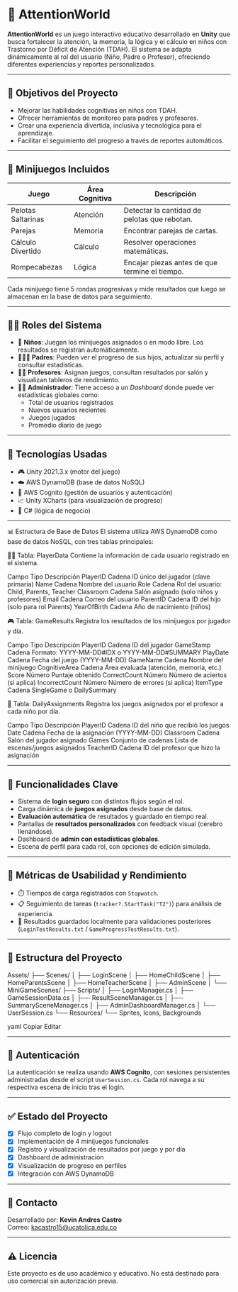 # 🧠 AttentionWorld

**AttentionWorld** es un juego interactivo educativo desarrollado en **Unity** que busca fortalecer la atención, la memoria, la lógica y el cálculo en niños con Trastorno por Déficit de Atención (TDAH). El sistema se adapta dinámicamente al rol del usuario (Niño, Padre o Profesor), ofreciendo diferentes experiencias y reportes personalizados.

---

## 🎯 Objetivos del Proyecto

- Mejorar las habilidades cognitivas en niños con TDAH.
- Ofrecer herramientas de monitoreo para padres y profesores.
- Crear una experiencia divertida, inclusiva y tecnológica para el aprendizaje.
- Facilitar el seguimiento del progreso a través de reportes automáticos.

---

## 🧩 Minijuegos Incluidos

| Juego                | Área Cognitiva | Descripción                                |
|---------------------|----------------|--------------------------------------------|
| Pelotas Saltarinas  | Atención       | Detectar la cantidad de pelotas que rebotan. |
| Parejas             | Memoria        | Encontrar parejas de cartas.                |
| Cálculo Divertido   | Cálculo        | Resolver operaciones matemáticas.           |
| Rompecabezas        | Lógica         | Encajar piezas antes de que termine el tiempo. |

Cada minijuego tiene 5 rondas progresivas y mide resultados que luego se almacenan en la base de datos para seguimiento.

---

## 🧑‍🏫 Roles del Sistema

- 👶 **Niños**: Juegan los minijuegos asignados o en modo libre. Los resultados se registran automáticamente.
- 👨‍👩‍👧 **Padres**: Pueden ver el progreso de sus hijos, actualizar su perfil y consultar estadísticas.
- 👩‍🏫 **Profesores**: Asignan juegos, consultan resultados por salón y visualizan tableros de rendimiento.
- 🧑‍💼 **Administrador**: Tiene acceso a un *Dashboard* donde puede ver estadísticas globales como:
  - Total de usuarios registrados
  - Nuevos usuarios recientes
  - Juegos jugados
  - Promedio diario de juego

---

## 💾 Tecnologías Usadas

- 🎮 Unity 2021.3.x (motor del juego)
- ☁️ AWS DynamoDB (base de datos NoSQL)
- 🔐 AWS Cognito (gestión de usuarios y autenticación)
- 📈 Unity XCharts (para visualización de progreso)
- 🧠 C# (lógica de negocio)

---

📊 Estructura de Base de Datos
El sistema utiliza AWS DynamoDB como base de datos NoSQL, con tres tablas principales:

🧍‍♂️ Tabla: PlayerData
Contiene la información de cada usuario registrado en el sistema.

Campo	Tipo	Descripción
PlayerID	Cadena	ID único del jugador (clave primaria)
Name	Cadena	Nombre del usuario
Role	Cadena	Rol del usuario: Child, Parents, Teacher
Classroom	Cadena	Salón asignado (solo niños y profesores)
Email	Cadena	Correo del usuario
ParentID	Cadena	ID del hijo (solo para rol Parents)
YearOfBirth	Cadena	Año de nacimiento (niños)

🎮 Tabla: GameResults
Registra los resultados de los minijuegos por jugador y día.

Campo	Tipo	Descripción
PlayerID	Cadena	ID del jugador
GameStamp	Cadena	Formato: YYYY-MM-DD#IDX o YYYY-MM-DD#SUMMARY
PlayDate	Cadena	Fecha del juego (YYYY-MM-DD)
GameName	Cadena	Nombre del minijuego
CognitiveArea	Cadena	Área evaluada (atención, memoria, etc.)
Score	Número	Puntaje obtenido
CorrectCount	Número	Número de aciertos (si aplica)
IncorrectCount	Número	Número de errores (si aplica)
ItemType	Cadena	SingleGame o DailySummary

📅 Tabla: DailyAssignments
Registra los juegos asignados por el profesor a cada niño por día.

Campo	Tipo	Descripción
PlayerID	Cadena	ID del niño que recibió los juegos
Date	Cadena	Fecha de la asignación (YYYY-MM-DD)
Classroom	Cadena	Salón del jugador asignado
Games	Conjunto de cadenas	Lista de escenas/juegos asignados
TeacherID	Cadena	ID del profesor que hizo la asignación

---

## 🧠 Funcionalidades Clave

- Sistema de **login seguro** con distintos flujos según el rol.
- Carga dinámica de **juegos asignados** desde base de datos.
- **Evaluación automática** de resultados y guardado en tiempo real.
- Pantallas de **resultados personalizados** con feedback visual (cerebro llenándose).
- Dashboard de **admin con estadísticas globales**.
- Escena de perfil para cada rol, con opciones de edición simulada.

---

## 🧪 Métricas de Usabilidad y Rendimiento

- ⏱️ Tiempos de carga registrados con `Stopwatch`.
- 📋 Seguimiento de tareas (`tracker?.StartTask("T2")`) para análisis de experiencia.
- 🧾 Resultados guardados localmente para validaciones posteriores (`LoginTestResults.txt` / `GameProgressTestResults.txt`).

---

## 📂 Estructura del Proyecto

Assets/
├── Scenes/
│ ├── LoginScene
│ ├── HomeChildScene
│ ├── HomeParentsScene
│ ├── HomeTeacherScene
│ ├── AdminScene
│ └── MiniGameScenes/
├── Scripts/
│ ├── LoginManager.cs
│ ├── GameSessionData.cs
│ ├── ResultSceneManager.cs
│ ├── SummarySceneManager.cs
│ ├── AdminDashboardManager.cs
│ └── UserSession.cs
└── Resources/
└── Sprites, Icons, Backgrounds

yaml
Copiar
Editar

---

## 🔐 Autenticación

La autenticación se realiza usando **AWS Cognito**, con sesiones persistentes administradas desde el script `UserSession.cs`. Cada rol navega a su respectiva escena de inicio tras el login.

---

## ✅ Estado del Proyecto

- [x] Flujo completo de login y logout
- [x] Implementación de 4 minijuegos funcionales
- [x] Registro y visualización de resultados por juego y por día
- [x] Dashboard de administración
- [x] Visualización de progreso en perfiles
- [x] Integración con AWS DynamoDB

---

## 📩 Contacto

Desarrollado por: **Kevin Andres Castro**  
Correo: kacastro15@ucatolica.edu.co

---

## ⚠️ Licencia

Este proyecto es de uso académico y educativo. No está destinado para uso comercial sin autorización previa.
